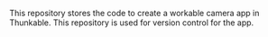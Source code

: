 This repository stores the code to create a workable camera app in Thunkable. This repository is used for version control for the app.
